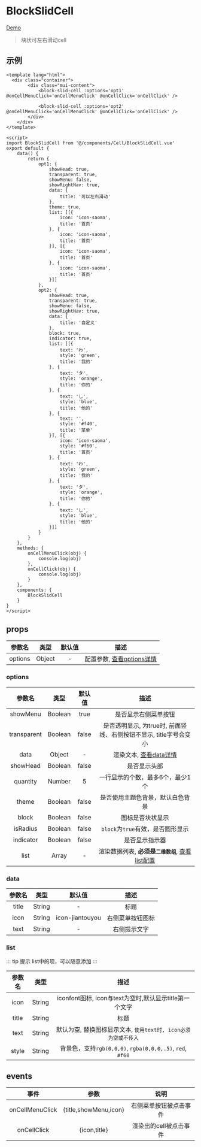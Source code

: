 # BlockSlidCell
[Demo](http://watasi.gitee.io/infozx_api/dist/#/blockSlidCell)
> 块状可左右滑动cell

## 示例
``` vue{12}
<template lang="html">
  <div class="container">
		<div class="mui-content">
			<block-slid-cell :options='opt1' @onCellMenuClick='onCellMenuClick' @onCellClick='onCellClick' />

			<block-slid-cell :options='opt2' @onCellMenuClick='onCellMenuClick' @onCellClick='onCellClick' />
		</div>
	</div>
</template>

<script>
import BlockSlidCell from '@/components/Cell/BlockSlidCell.vue'
export default {
	data() {
		return {
			opt1: {
				showHead: true,
				transparent: true,
				showMenu: false,
				showRightNav: true,
				data: {
					title: '可以左右滑动'
				},
				theme: true,
				list: [[{
					icon: 'icon-saoma',
					title: '首页'
				}, {
					icon: 'icon-saoma',
					title: '首页'
				}], [{
					icon: 'icon-saoma',
					title: '首页'
				}, {
					icon: 'icon-saoma',
					title: '首页'
				}]]
			},
			opt2: {
				showHead: true,
				transparent: true,
				showMenu: false,
				showRightNav: true,
				data: {
					title: '自定义'
				},
				block: true,
				indicator: true,
				list: [[{
					text: 'わ',
					style: 'green',
					title: '我的'
				}, {
					text: 'タ',
					style: 'orange',
					title: '你的'
				}, {
					text: 'し',
					style: 'blue',
					title: '他的'
				}, {
					text: '',
					style: '#f40',
					title: '菜单'
				}], [{
					icon: 'icon-saoma',
					style: '#f60',
					title: '首页'
				}, {
					text: 'わ',
					style: 'green',
					title: '我的'
				}, {
					text: 'タ',
					style: 'orange',
					title: '你的'
				}, {
					text: 'し',
					style: 'blue',
					title: '他的'
				}]]
			}
		}
	},
	methods: {
		onCellMenuClick(obj) {
			console.log(obj)
		},
		onCellClick(obj) {
			console.log(obj)
		}
	},
	components: {
		BlockSlidCell
	}
}
</script>
```
## props
|参数名|类型|默认值|描述|
|:---:|:---:|:---:|:---:|
|options|Object|-|配置参数, [查看options详情](#options)|

### options
|参数名|类型|默认值|描述|
|:---:|:---:|:---:|:---:|
|showMenu|Boolean|true|是否显示右侧菜单按钮|
|transparent|Boolean|false|是否透明显示, 为true时, 前面竖线、右侧按钮不显示, title字号会变小|
|data|Object|-|渲染文本, [查看data详情](#data)|
|showHead|Boolean|false|是否显示头部|
|quantity|Number|5|一行显示的个数，最多6个，最少1个|
|theme|Boolean|false|是否使用主题色背景，默认白色背景|
|block|Boolean|false|图标是否块状显示|
|isRadius|Boolean|false|`block`为`true`有效，是否圆形显示|
|indicator|Boolean|false|是否显示指示器|
|list|Array|-|渲染数据列表, **必须是`二维数组`**, [查看list配置](#list)|

### data
|参数名|类型|默认值|描述|
|:---:|:---:|:---:|:---:|
|title|String|-|标题|
|icon|String|icon-jiantouyou|右侧菜单按钮图标|
|text|String|-|右侧提示文字|

### list
::: tip 提示
list中的项，可以随意添加
:::

|参数名|类型|描述|
|:---:|:---:|:---:|
|icon|String|iconfont图标, icon与text为空时,默认显示title第一个文字|
|title|String|标题|
|text|String|默认为空, 替换图标显示文本, `使用text时, icon必须为空或不传入`|
|style|String|背景色，支持`rgb(0,0,0)`, `rgba(0,0,0,.5)`, `red`, `#f60`|

## events
|事件|参数|说明|
|:---:|:---:|:---:|
|onCellMenuClick|{title,showMenu,icon}|右侧菜单按钮被点击事件|
|onCellClick|{icon,title}|渲染出的cell被点击事件|
